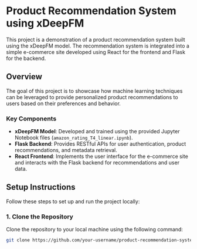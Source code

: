 # Product Recommendation System using xDeepFM

This project is a demonstration of a product recommendation system built using the xDeepFM model. The recommendation system is integrated into a simple e-commerce site developed using React for the frontend and Flask for the backend.

## Overview

The goal of this project is to showcase how machine learning techniques can be leveraged to provide personalized product recommendations to users based on their preferences and behavior.

### Key Components

- **xDeepFM Model**: Developed and trained using the provided Jupyter Notebook files (`amazon_rating_T4_linear.ipynb`).
- **Flask Backend**: Provides RESTful APIs for user authentication, product recommendations, and metadata retrieval.
- **React Frontend**: Implements the user interface for the e-commerce site and interacts with the Flask backend for recommendations and user data.

## Setup Instructions

Follow these steps to set up and run the project locally:

### 1. Clone the Repository

Clone the repository to your local machine using the following command:

```bash
git clone https://github.com/your-username/product-recommendation-system.git
